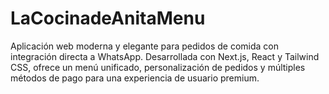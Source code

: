 # LaCocinadeAnitaMenu
Aplicación web moderna y elegante para pedidos de comida con integración directa a WhatsApp. Desarrollada con Next.js, React y Tailwind CSS, ofrece un menú unificado, personalización de pedidos y múltiples métodos de pago para una experiencia de usuario premium.
